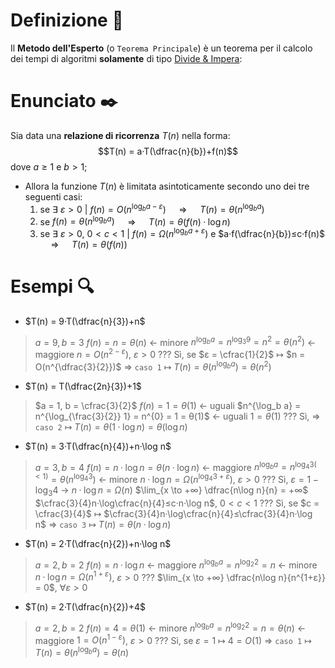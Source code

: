 # Definizione 📃
Il **Metodo dell'Esperto** (o `Teorema Principale`) è un teorema per il calcolo dei tempi di algoritmi **solamente** di tipo [Divide & Impera](obsidian://open?vault=obsidian-git-sync&file=Algoritmi%20e%20Strutture%20Dati%2F1.%20%F0%9F%A7%91%E2%80%8D%F0%9F%92%BB%20Algoritmi%2F%F0%9F%9F%A3%20Divide%20%26%20Impera%2F%F0%9F%93%83%20Definizione%20Divide%20%26%20Impera): 

# Enunciato ✒️
Sia data una **relazione di ricorrenza** $T(n)$ nella forma: 
$$T(n) = a·T(\dfrac{n}{b})+f(n)$$
dove $a≥1$ e $b>1$;

- Allora la funzione $T(n)$ è limitata asintoticamente secondo uno dei tre seguenti casi:
	1. se ∃ $ε>0$ | $f(n) = O(n^{\log_b {a}-ε})$ $\quad\Longrightarrow\quad$ $T(n) = θ(n^{\log_b a})$ 
	2. se $f(n) = θ(n^{\log_b a})$ $\quad\Longrightarrow\quad$ $T(n) = θ(f(n)·\log n)$
	3. se ∃ $ε>0$, $0<c<1$ | $f(n) = Ω(n^{\log_b {a}+ε})$ e $a·f(\dfrac{n}{b})≤c·f(n)$ $\quad\Longrightarrow\quad$ $T(n) = θ(f(n))$

# Esempi 🔍
- $T(n) = 9·T(\dfrac{n}{3})+n$
>$a = 9, b = 3$
$f(n) = n = θ(n)$ $\longleftarrow$ minore
$n^{\log_b a} = n^{\log_3 9} = n^2 = θ(n^2)$ $\longleftarrow$ maggiore
$n = O(n^{2-ε})$, $ε>0$ ???
Sì, se $ε = \cfrac{1}{2}$ $\longmapsto$ $n = O(n^{\dfrac{3}{2}})$
$\Rightarrow$ `caso 1` $\longmapsto$ $T(n) = θ(n^{\log_b a}) = θ(n^{2})$

- $T(n) = T(\dfrac{2n}{3})+1$
>$a = 1, b = \cfrac{3}{2}$
$f(n) = 1 = θ(1)$ $\longleftarrow$ uguali
$n^{\log_b a} = n^{\log_{\frac{3}{2}} 1} = n^{0} = 1 = θ(1)$ $\longleftarrow$ uguali
$1 = θ(1)$ ???
Sì, 
$\Rightarrow$ `caso 2` $\longmapsto$ $T(n) = θ(1·\log n) = θ(\log n)$

-  $T(n) = 3·T(\dfrac{n}{4})+n·\log n$
>$a = 3, b = 4$
$f(n) = n·\log n = θ(n·\log n)$  $\longleftarrow$ maggiore
$n^{\log_b a} = n^{\log_4 3(<1)} = θ(n^{\log_4 3})$ $\longleftarrow$ minore
$n·\log n = Ω(n^{\log_4 3+ε})$, $ε>0$ ???
Sì, $ε=1-\log_3 4$ -> $n·\log n = Ω(n)$
$\lim_{x \to +∞} \dfrac{n\log n}{n} = +∞$
$\cfrac{3}{4}n·\log\cfrac{n}{4}≤c·n·\log n$, $0<c<1$ ???
Sì, se $c = \cfrac{3}{4}$ $\longmapsto$ $\cfrac{3}{4}n·\log\cfrac{n}{4}≤\cfrac{3}{4}n·\log n$
$\Rightarrow$ `caso 3` $\longmapsto$ $T(n) = θ(n·\log n)$

- $T(n) = 2·T(\dfrac{n}{2})+n·\log n$
>$a = 2, b = 2$
$f(n) = n·\log n$ $\longleftarrow$ maggiore
$n^{\log_b a} = n^{\log_2 2} = n$ $\longleftarrow$ minore
$n·\log n = Ω(n^{1+ε})$, $ε>0$ ???
$\lim_{x \to +∞} \dfrac{n\log n}{n^{1+ε}} = 0$, $∀ε>0$

- $T(n) = 2·T(\dfrac{n}{2})+4$
>$a = 2, b = 2$
$f(n) = 4 = θ(1)$ $\longleftarrow$ minore
$n^{\log_b a} = n^{\log_2 2} = n = θ(n)$ $\longleftarrow$ maggiore
$1 = O(n^{1-ε})$, $ε>0$ ???
Sì, se $ε = 1$ $\longmapsto$ $4 = O(1)$
$\Rightarrow$ `caso 1` $\longmapsto$ $T(n) = θ(n^{\log_b a}) = θ(n)$
